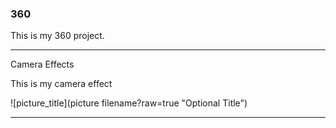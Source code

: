 ### 360

This is my 360 project.

<script src="//360.vizor.io/scripts/embed.js" data-vizorurl="https://360.vizor.io/embed/v/97jj" ></script>

***

Camera Effects

This is my camera effect

![picture_title](picture filename?raw=true "Optional Title")

***
